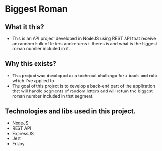 # Biggest Roman

## What it this?
- This is an API project developed in NodeJS using REST API that receive an random bulk of letters and returns if theres is and what is the biggest roman number included in it.

## Why this exists?
- This project was developed as a technical challenge for a back-end role which I've applied to.
- The goal of this project is to develop a back-end part of the application that will handle segments of random letters and will return the biggest roman number included in that segment.

## Technologies and libs used in this project.
- NodeJS
- REST API
- ExpressJS
- Jest
- Frisby
